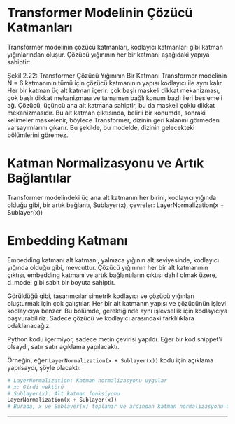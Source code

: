 # Transformer Modelinin Çözücü Katmanları

Transformer modelinin çözücü katmanları, kodlayıcı katmanları gibi katman yığınlarından oluşur. Çözücü yığınının her bir katmanı aşağıdaki yapıya sahiptir: 

Şekil 2.22: Transformer Çözücü Yığınının Bir Katmanı 
Transformer modelinin N = 6 katmanının tümü için çözücü katmanının yapısı kodlayıcı ile aynı kalır. Her bir katman üç alt katman içerir: çok başlı maskeli dikkat mekanizması, çok başlı dikkat mekanizması ve tamamen bağlı konum bazlı ileri beslemeli ağ. Çözücü, üçüncü ana alt katmana sahiptir, bu da maskeli çoklu dikkat mekanizmasıdır. Bu alt katman çıktısında, belirli bir konumda, sonraki kelimeler maskelenir, böylece Transformer, dizinin geri kalanını görmeden varsayımlarını çıkarır. Bu şekilde, bu modelde, dizinin gelecekteki bölümlerini göremez.

# Katman Normalizasyonu ve Artık Bağlantılar

Transformer modelindeki üç ana alt katmanın her birini, kodlayıcı yığında olduğu gibi, bir artık bağlantı, Sublayer(x), çevreler: 
LayerNormalization(x + Sublayer(x))

# Embedding Katmanı

Embedding katmanı alt katmanı, yalnızca yığının alt seviyesinde, kodlayıcı yığında olduğu gibi, mevcuttur. Çözücü yığınının her bir alt katmanının çıktısı, embedding katmanı ve artık bağlantıların çıktısı dahil olmak üzere, d_model gibi sabit bir boyuta sahiptir. 

Görüldüğü gibi, tasarımcılar simetrik kodlayıcı ve çözücü yığınları oluşturmak için çok çalıştılar. Her bir alt katmanın yapısı ve çözücünün işlevi kodlayıcıya benzer. Bu bölümde, gerektiğinde aynı işlevsellik için kodlayıcıya başvurabiliriz. Sadece çözücü ve kodlayıcı arasındaki farklılıklara odaklanacağız.

Python kodu içermiyor, sadece metin çevirisi yapıldı. Eğer bir kod snippet'i olsaydı, satır satır açıklama yapılacaktı. 

Örneğin, eğer `LayerNormalization(x + Sublayer(x))` kodu için açıklama yapılsaydı, şöyle olacaktı:

```python
# LayerNormalization: Katman normalizasyonu uygular
# x: Girdi vektörü
# Sublayer(x): Alt katman fonksiyonu
LayerNormalization(x + Sublayer(x)) 
# Burada, x ve Sublayer(x) toplanır ve ardından katman normalizasyonu uygulanır.
```

---

